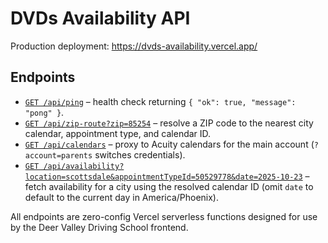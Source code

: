 # DVDs Availability API

Production deployment: https://dvds-availability.vercel.app/

## Endpoints

- [`GET /api/ping`](https://dvds-availability.vercel.app/api/ping) – health check returning `{ "ok": true, "message": "pong" }`.
- [`GET /api/zip-route?zip=85254`](https://dvds-availability.vercel.app/api/zip-route?zip=85254) – resolve a ZIP code to the nearest city calendar, appointment type, and calendar ID.
- [`GET /api/calendars`](https://dvds-availability.vercel.app/api/calendars) – proxy to Acuity calendars for the main account (`?account=parents` switches credentials).
- [`GET /api/availability?location=scottsdale&appointmentTypeId=50529778&date=2025-10-23`](https://dvds-availability.vercel.app/api/availability?location=scottsdale&appointmentTypeId=50529778&date=2025-10-23) – fetch availability for a city using the resolved calendar ID (omit `date` to default to the current day in America/Phoenix).

All endpoints are zero-config Vercel serverless functions designed for use by the Deer Valley Driving School frontend.
